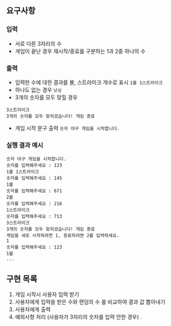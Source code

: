 ## 요구사항

### 입력

- 서로 다른 3자리의 수
- 게임이 끝난 경우 재시작/종료를 구분하는 1과 2중 하나의 수

### 출력

- 입력한 수에 대한 결과를 볼, 스트라이크 개수로 표시
  `1볼 1스트라이크`
- 하나도 없는 경우
  `낫싱`
- 3개의 숫자를 모두 맞힐 경우

```
3스트라이크
3개의 숫자를 모두 맞히셨습니다! 게임 종료
```

- 게임 시작 문구 출력
  `숫자 야구 게임을 시작합니다.`

### 실행 결과 예시

```
숫자 야구 게임을 시작합니다.
숫자를 입력해주세요 : 123
1볼 1스트라이크
숫자를 입력해주세요 : 145
1볼
숫자를 입력해주세요 : 671
2볼
숫자를 입력해주세요 : 216
1스트라이크
숫자를 입력해주세요 : 713
3스트라이크
3개의 숫자를 모두 맞히셨습니다! 게임 종료
게임을 새로 시작하려면 1, 종료하려면 2를 입력하세요.
1
숫자를 입력해주세요 : 123
1볼
...
```

## 구현 목록

1. 게임 시작시 사용자 입력 받기
2. 사용자에게 입력을 받은 수와 랜덤의 수 를 비교하여 결과 값 뽑아내기
3. 사용자에게 출력
4. 예외사항 처리 (사용자가 3자리의 숫자를 입력 안한 경우)
   .
